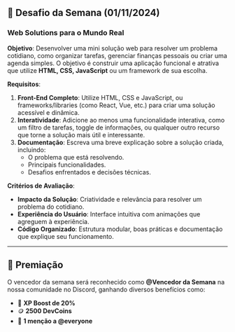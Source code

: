 ## 🎯 Desafio da Semana (01/11/2024)

### **Web Solutions para o Mundo Real**

**Objetivo**: Desenvolver uma mini solução web para resolver um problema cotidiano, como organizar tarefas, gerenciar finanças pessoais ou criar uma agenda simples. O objetivo é construir uma aplicação funcional e atrativa que utilize **HTML, CSS, JavaScript** ou um framework de sua escolha.

**Requisitos**:
1. **Front-End Completo**: Utilize HTML, CSS e JavaScript, ou frameworks/libraries (como React, Vue, etc.) para criar uma solução acessível e dinâmica.
2. **Interatividade**: Adicione ao menos uma funcionalidade interativa, como um filtro de tarefas, toggle de informações, ou qualquer outro recurso que torne a solução mais útil e interessante.
3. **Documentação**: Escreva uma breve explicação sobre a solução criada, incluindo:
   - O problema que está resolvendo.
   - Principais funcionalidades.
   - Desafios enfrentados e decisões técnicas.

**Critérios de Avaliação**:
- **Impacto da Solução**: Criatividade e relevância para resolver um problema do cotidiano.
- **Experiência do Usuário**: Interface intuitiva com animações que agreguem à experiência.
- **Código Organizado**: Estrutura modular, boas práticas e documentação que explique seu funcionamento.

---

## 🌟 Premiação

O vencedor da semana será reconhecido como **@Vencedor da Semana** na nossa comunidade no Discord, ganhando diversos benefícios como:
- 🧪 **XP Boost de 20%**
- 🪙 **2500 DevCoins**
- 📢 **1 menção a @everyone**